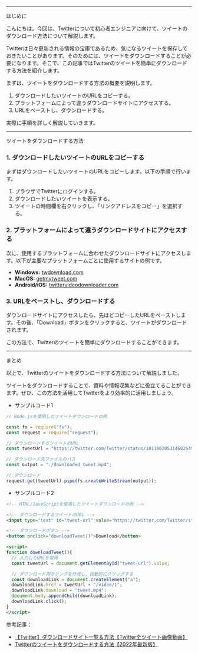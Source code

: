 <!--
title:   【初心者向け】Twitterのツイートをダウンロードする方法
tags:    Twitter,使い方
id:      84a01c767ff69d90466a
private: false
-->


---

はじめに

こんにちは。今回は、Twitterについて初心者エンジニアに向けて、ツイートのダウンロード方法について解説します。

Twitterは日々更新される情報の宝庫であるため、気になるツイートを保存しておきたいことがあります。そのためには、ツイートをダウンロードすることが必要になります。そこで、この記事ではTwitterのツイートを簡単にダウンロードする方法を紹介します。

まずは、ツイートをダウンロードする方法の概要を説明します。

1. ダウンロードしたいツイートのURLをコピーする。
2. プラットフォームによって違うダウンロードサイトにアクセスする。
3. URLをペーストし、ダウンロードする。

実際に手順を詳しく解説していきます。

---

ツイートをダウンロードする方法

### 1. ダウンロードしたいツイートのURLをコピーする

まずはダウンロードしたいツイートのURLをコピーします。以下の手順で行います。

1. ブラウザでTwitterにログインする。
2. ダウンロードしたいツイートを表示する。
3. ツイートの時間欄を右クリックし、「リンクアドレスをコピー」を選択する。

### 2. プラットフォームによって違うダウンロードサイトにアクセスする

次に、使用するプラットフォームに合わせたダウンロードサイトにアクセスします。以下が主要なプラットフォームごとに使用するサイトの例です。

- **Windows:** [twdownload.com](https://twdownload.com/)
- **MacOS:** [getmytweet.com](https://getmytweet.com/)
- **Android/iOS:** [twittervideodownloader.com](https://twittervideodownloader.com/)

### 3. URLをペーストし、ダウンロードする

ダウンロードサイトにアクセスしたら、先ほどコピーしたURLをペーストします。その後、「Download」ボタンをクリックすると、ツイートがダウンロードされます。

この方法で、Twitterのツイートを簡単にダウンロードすることができます。

---

まとめ

以上で、Twitterのツイートをダウンロードする方法について解説しました。

ツイートをダウンロードすることで、資料や情報収集などに役立てることができます。ぜひ、この方法を活用してTwitterをより効率的に活用しましょう。

- サンプルコード1

```javascript
// Node.jsを使用したツイートダウンロードの例

const fs = require("fs");
const request = require("request");

// ダウンロードするツイートのURL
const tweetUrl = "https://twitter.com/Twitter/status/1011802053146026498";

// ダウンロード先ファイルのパス
const output = "./downloaded_tweet.mp4";

// ダウンロード
request.get(tweetUrl).pipe(fs.createWriteStream(output));
```

- サンプルコード2

```html
<!-- HTML/JavaScriptを使用したツイートダウンロードの例 -->

<!-- ダウンロードするツイートのURL -->
<input type="text" id="tweet-url" value="https://twitter.com/Twitter/status/1011802053146026498">

<!-- ダウンロードボタン -->
<button onclick="downloadTweet()">Download</button>

<script>
function downloadTweet(){
  // 入力したURLを取得
  const tweetUrl = document.getElementById("tweet-url").value;

  // ダウンロード用のリンクを作成し、自動的にクリックする
  const downloadLink = document.createElement("a");
  downloadLink.href = tweetUrl + "/video/1";
  downloadLink.download = "tweet.mp4";
  document.body.appendChild(downloadLink);
  downloadLink.click();
}
</script>
```

参考記事：
- [【Twitter】ダウンロードサイト一覧＆方法【Twitter全ツイート画像動画】](https://gw5.jp/twitter-download-tweet.html)
- [Twitterのツイートをダウンロードする方法【2022年最新版】](https://c-old.xyz/twitter-download/)
